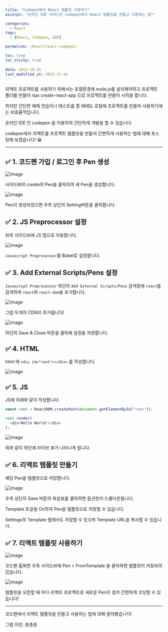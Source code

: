 ```yaml
---
title: "Codepen에서 React 템플릿 사용하기"
excerpt: "온라인 IDE 서비스인 Codepen에서 React 템플릿을 만들고 사용하는 법!"

categories:
  - React
tags:
  - [React, Codepen, IDE]

permalink: /React/react-codepen/

toc: true
toc_sticky: true
 
date: 2022-10-25
last_modified_at: 2022-11-03
---
```

리액트 프로젝트를 사용하기 위해서는 로컬환경에 node.js를 설치해야하고 프로젝트 폴더를 만들어 npx create-react-app 으로 프로젝트를 만들어 시작을 합니다.

하지만 간단한 예제 연습이나 테스트를 할 때에도 로컬에 프로젝트를 만들어 사용하기에는 비효율적입니다.

온라인 IDE 인 codepen 을 이용하여 간단하게 개발을 할 수 있습니다.

codepen에서 리액트를 프로젝트 템플릿을 만들어 간편하게 사용하는 법에 대해 포스팅해 보겠습니다! 😁

***

## ✅ 1. 코드펜 가입 / 로그인 후 Pen 생성
![image](https://user-images.githubusercontent.com/80311884/225558078-63a275e9-688b-44e1-b042-9ff40d1b0c76.png)

사이드바의 create의 Pen을 클릭하여 새 Pen을 생성합니다.

![image](https://user-images.githubusercontent.com/80311884/225558752-7c669fe4-bc4a-4013-b9ec-c263c575c8c1.png)

Pen이 생성되었으면 우측 상단의 Setting버튼을 클릭합니다.

## ✅ 2. JS Preprocessor 설정
좌측 사이드바에 JS 탭으로 이동합니다.

![image](https://user-images.githubusercontent.com/80311884/225559038-4ab3414f-a05a-44f5-8099-247c323e0a9c.png)

`Javascript Preprocessor`를 Babel로 설정합니다.

## ✅ 3. Add External Scripts/Pens 설정
`Javascript Preprocessor` 하단의 `Add External Scripts/Pens` 검색창에 `react`를 검색하여 `react`와 `react-dom`을 추가합니다.

![image](https://user-images.githubusercontent.com/80311884/225560414-508a05be-1566-4696-94ec-2d1a4df8df95.png)

그럼 두개의 CDN이 추가됩니다!

![image](https://user-images.githubusercontent.com/80311884/225560908-64a5d04d-aac3-4b57-a7c4-868874eab73c.png)

하단의 Save & Close 버튼을 클릭해 설정을 저장합니다.

## ✅ 4. HTML
html 에 `<div id="root"></div>` 를 작성합니다.

![image](https://user-images.githubusercontent.com/80311884/225561597-2516299c-08ba-4d8f-b651-817d92976b34.png)

## ✅ 5. JS
JS에 아래와 같이 작성합니다.
```javascript
const root = ReactDOM.createRoot(document.getElementById("root"));

root.render(
  <div>Hello World!</div>
);
```
![image](https://user-images.githubusercontent.com/80311884/225563398-53c3f1d1-6bae-4e50-85d0-3c76c7e2e913.png)

위와 같이 하단에 라이브 뷰가 나타나게 됩니다.

## ✅ 6. 리액트 템플릿 만들기
해당 Pen을 템플릿으로 저장합니다.

![image](https://user-images.githubusercontent.com/80311884/225564188-1f64232d-57ff-4542-85e2-1403d2fbacd5.png)

우측 상단의 Save 버튼의 화살표를 클릭하면 옵션창이 드롭다운됩니다.

Template 토글을 On하여 Pen을 템플릿으로 저장할 수 있습니다.

Settings의 Template 탭에서도 저장할 수 있으며 Template URL을 복사할 수 있습니다.

## ✅ 7. 리액트 템플릿 사용하기
![image](https://user-images.githubusercontent.com/80311884/225565248-905de813-48fe-40ea-8610-4cbce2ad335c.png)

코드펜 홈화면 우측 사이드바에 Pen > FromTemplate 을 클릭하면 템플릿이 저장되어있습니다.

![image](https://user-images.githubusercontent.com/80311884/225565824-5d13180d-4f34-4418-93f3-cc36ecfff288.png)

템플릿을 오픈할 때 마다 리액트 프로젝트로 새로운 Pen이 생겨 간편하게 코딩할 수 있습니다!

***

코드펜에서 리액트 템플릿을 만들고 사용하는 법에 대해 알아봤습니다!

그럼 이만..총총총